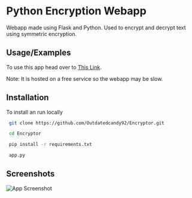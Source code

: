 
# Python Encryption Webapp

Webapp made using Flask and Python. Used to encrypt and decrypt text using symmetric encryption.


## Usage/Examples

To use this app head over to [This Link](https://encryptor-z6j0.onrender.com/).  

Note: It is hosted on a free service so the webapp may be slow.
## Installation

To install an run locally

```bash
 git clone https://github.com/Outdatedcandy92/Encryptor.git
```
```bash
 cd Encryptor
```
```bash
 pip install -r requirements.txt
```
```bash
 app.py
```
    
## Screenshots

![App Screenshot](https://ibb.co/DpJWn2Z)

